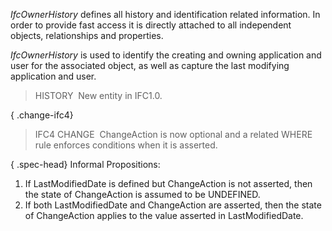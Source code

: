 ﻿_IfcOwnerHistory_ defines all history and identification related information. In order to provide fast access it is directly attached to all independent objects, relationships and properties.

_IfcOwnerHistory_ is used to identify the creating and owning application and user for the associated object, as well as capture the last modifying application and user.

> HISTORY&nbsp; New entity in IFC1.0.

{ .change-ifc4}
> IFC4 CHANGE&nbsp; ChangeAction is now optional and a related WHERE rule enforces conditions when it is asserted.

{ .spec-head}
Informal Propositions:

1. If LastModifiedDate is defined but ChangeAction is not asserted, then the state of ChangeAction is assumed to be UNDEFINED.
2. If both LastModifiedDate and ChangeAction are asserted, then the state of ChangeAction applies to the value asserted in LastModifiedDate.
